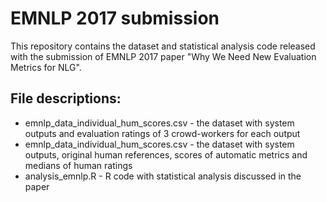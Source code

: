 # EMNLP 2017 submission

This repository contains the dataset and statistical analysis code released with the submission of EMNLP 2017 paper "Why We Need New Evaluation Metrics for NLG".

## File descriptions:

- emnlp_data_individual_hum_scores.csv - the dataset with system outputs and evaluation ratings of 3 crowd-workers for each output
- emnlp_data_individual_hum_scores.csv - the dataset with system outputs, original human references, scores of automatic metrics and medians of human ratings
- analysis_emnlp.R - R code with statistical analysis discussed in the paper

